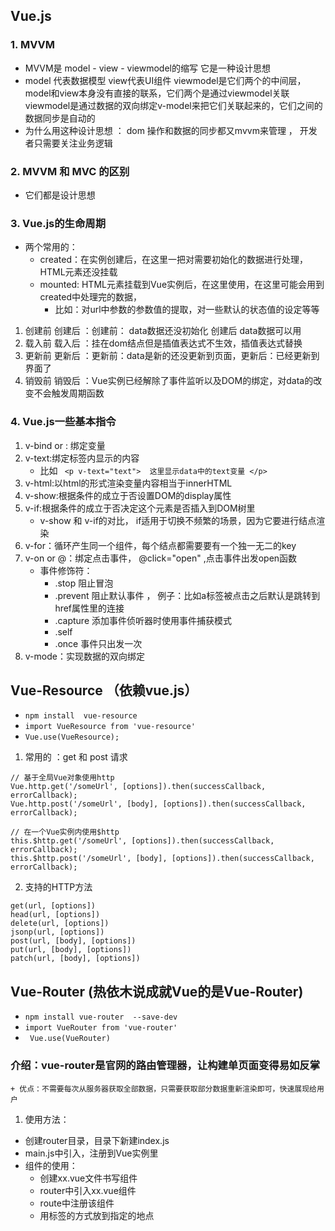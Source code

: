 ## Vue.js
### 1. MVVM
+ MVVM是 model - view - viewmodel的缩写 它是一种设计思想
+ model 代表数据模型  view代表UI组件  viewmodel是它们两个的中间层，model和view本身没有直接的联系，它们两个是通过viewmodel关联  viewmodel是通过数据的双向绑定v-model来把它们关联起来的，它们之间的数据同步是自动的
+ 为什么用这种设计思想 ： dom 操作和数据的同步都又mvvm来管理 ， 开发者只需要关注业务逻辑

### 2. MVVM 和 MVC 的区别
+ 它们都是设计思想

### 3. Vue.js的生命周期
+ 两个常用的：
    + created：在实例创建后，在这里一把对需要初始化的数据进行处理，HTML元素还没挂载
    + mounted: HTML元素挂载到Vue实例后，在这里使用，在这里可能会用到created中处理完的数据，
        + 比如：对url中参数的参数值的提取，对一些默认的状态值的设定等等
1. 创建前  创建后   ：创建前： data数据还没初始化 创建后 data数据可以用
2. 载入前  载入后   ：挂在dom结点但是插值表达式不生效，插值表达式替换
3. 更新前  更新后   ：更新前：data是新的还没更新到页面，更新后：已经更新到界面了
4. 销毁前  销毁后   ：Vue实例已经解除了事件监听以及DOM的绑定，对data的改变不会触发周期函数


### 4. Vue.js一些基本指令
1. v-bind  or : 绑定变量
2. v-text:绑定标签内显示的内容  
    + 比如 ``` <p v-text="text">  这里显示data中的text变量 </p>```
3. v-html:以html的形式渲染变量内容相当于innerHTML
4. v-show:根据条件的成立于否设置DOM的display属性
5. v-if:根据条件的成立于否决定这个元素是否插入到DOM树里
    + v-show 和 v-if的对比， if适用于切换不频繁的场景，因为它要进行结点渲染
6. v-for：循环产生同一个组件，每个结点都需要要有一个独一无二的key
7. v-on or @：绑定点击事件，  @click="open"  ,点击事件出发open函数
    + 事件修饰符：
        + .stop 阻止冒泡
        + .prevent 阻止默认事件 ， 例子：比如a标签被点击之后默认是跳转到href属性里的连接
        + .capture 添加事件侦听器时使用事件捕获模式
        + .self 
        + .once 事件只出发一次
8. v-mode：实现数据的双向绑定


## Vue-Resource （依赖vue.js）
+ ```npm install  vue-resource```
+ ```import VueResource from 'vue-resource'```
+ ```Vue.use(VueResource);```
1.  常用的 ：get 和 post 请求
```
// 基于全局Vue对象使用http
Vue.http.get('/someUrl', [options]).then(successCallback, errorCallback);
Vue.http.post('/someUrl', [body], [options]).then(successCallback, errorCallback);

// 在一个Vue实例内使用$http
this.$http.get('/someUrl', [options]).then(successCallback, errorCallback);
this.$http.post('/someUrl', [body], [options]).then(successCallback, errorCallback);
```
2. 支持的HTTP方法
```
get(url, [options])
head(url, [options])
delete(url, [options])
jsonp(url, [options])
post(url, [body], [options])
put(url, [body], [options])
patch(url, [body], [options])
```

## Vue-Router (热依木说成就Vue的是Vue-Router)
+ ``` npm install vue-router  --save-dev ```
+ ``` import VueRouter from 'vue-router' ```
+ ``` Vue.use(VueRouter)```
### 介绍：vue-router是官网的路由管理器，让构建单页面变得易如反掌
    + 优点：不需要每次从服务器获取全部数据，只需要获取部分数据重新渲染即可，快速展现给用户
1. 使用方法：
+ 创建router目录，目录下新建index.js 
+ main.js中引入，注册到Vue实例里
+ 组件的使用：
    + 创建xx.vue文件书写组件
    + router中引入xx.vue组件
    + route中注册该组件
    + 用标签的方式放到指定的地点